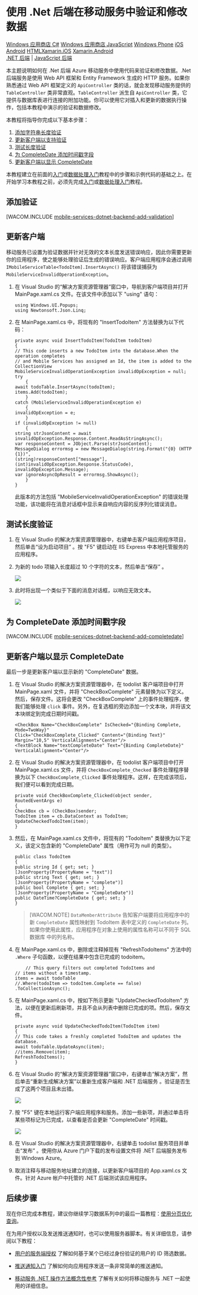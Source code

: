 <properties linkid="develop-mobile-tutorials-dotnet-backend-validate-modify-and-augment-data-dotnet" urlDisplayName="Validate and Modify Data" pageTitle="Use the .Net backend to validate and modify data (Windows Store) | Mobile Dev Center" metaKeywords="" description="Learn how to validate, modify, and augment data for your Windows Store app with .Net backend Windows Azure Mobile Services." metaCanonical="" services="" documentationCenter="Mobile" title="Validate and modify data in Mobile Services by using the .Net backend" authors="wesmc" solutions="" manager="" editor="" />
<tags ms.service=""
    ms.date="10/25/2014"
    wacn.date="04/11/2015"
    />

# 使用 .Net 后端在移动服务中验证和修改数据

<div class="dev-center-tutorial-selector sublanding">
<a href="/zh-cn/documentation/articles/mobile-services-dotnet-backend-windows-store-dotnet-validate-modify-data/" title="Windows Store C#" class="current">Windows 应用商店 C#</a>
<a href="/zh-cn/documentation/articles/mobile-services-dotnet-backend-windows-store-javascript-validate-modify-data/" title="Windows Store JavaScript">Windows 应用商店 JavaScript</a>
<a href="/zh-cn/documentation/articles/mobile-services-dotnet-backend-windows-phone-validate-modify-data/" title="Windows Phone">Windows Phone</a>
<a href="/develop/mobile/tutorials/validate-modify-and-augment-data-ios" title="iOS">iOS</a>
<a href="/develop/mobile/tutorials/validate-modify-and-augment-data-android" title="Android">Android</a>
<a href="/develop/mobile/tutorials/validate-modify-and-augment-data-html" title="HTML">HTML</a><a href="/develop/mobile/tutorials/validate-modify-and-augment-data-xamarin-ios" title="Xamarin.iOS">Xamarin.iOS</a>
<a href="/develop/mobile/tutorials/validate-modify-and-augment-data-xamarin-android" title="Xamarin.Android">Xamarin.Android</a>
</div>

<div class="dev-center-tutorial-subselector">
	<a href="/zh-cn/documentation/articles/mobile-services-dotnet-backend-windows-store-dotnet-validate-modify-data/" title=".NET backend" class="current">.NET 后端</a> | 
	<a href="/zh-cn/documentation/articles/mobile-services-windows-store-dotnet-validate-modify-data-server-scripts/"  title="JavaScript backend">JavaScript 后端</a>
</div>

本主题说明如何在 .Net 后端 Azure 移动服务中使用代码来验证和修改数据。.Net 后端服务是使用 Web API 框架和 Entity Framework 生成的 HTTP 服务。如果你熟悉通过 Web API 框架定义的 `ApiController` 类的话，就会发现移动服务提供的 `TableController` 类非常直观。`TableController` 派生自 `ApiController` 类，它提供与数据库表进行连接的附加功能。你可以使用它对插入和更新的数据执行操作，包括本教程中演示的验证和数据修改。

本教程将指导你完成以下基本步骤：

1.  [添加字符串长度验证][]
2.  [更新客户端以支持验证][]
3.  [测试长度验证][]
4.  [为 CompleteDate 添加时间戳字段][]
5.  [更新客户端以显示 CompleteDate][]

本教程建立在前面的[入门][]或[数据处理入门][]教程中的步骤和示例代码的基础之上。在开始学习本教程之前，必须先完成[入门][]或[数据处理入门][]教程。

<a name="string-length-validation"></a>
## 添加验证

[WACOM.INCLUDE [mobile-services-dotnet-backend-add-validation](../includes/mobile-services-dotnet-backend-add-validation.md)]

<a name="update-client-validation"></a>
## 更新客户端

移动服务已设置为验证数据并针对无效的文本长度发送错误响应，因此你需要更新你的应用程序，使之能够处理验证后生成的错误响应。客户端应用程序会通过调用 `IMobileServiceTable<TodoItem].InsertAsync()` 将该错误捕获为 `MobileServiceInvalidOperationException`。

1.  在 Visual Studio 的“解决方案资源管理器”窗口中，导航到客户端项目并打开 MainPage.xaml.cs 文件。在该文件中添加以下 "using" 语句：

        using Windows.UI.Popups;
        using Newtonsoft.Json.Linq;

2.  在 MainPage.xaml.cs 中，将现有的 "InsertTodoItem" 方法替换为以下代码：

        private async void InsertTodoItem(TodoItem todoItem)
        {
        // This code inserts a new TodoItem into the database.When the operation completes
        // and Mobile Services has assigned an Id, the item is added to the CollectionView
        MobileServiceInvalidOperationException invalidOpException = null;
        try
            {
        await todoTable.InsertAsync(todoItem);
        items.Add(todoItem);
            }
        catch (MobileServiceInvalidOperationException e)
            {
        invalidOpException = e;
            }
        if (invalidOpException != null)
            {
        string strJsonContent = await invalidOpException.Response.Content.ReadAsStringAsync();
        var responseContent = JObject.Parse(strJsonContent);
        MessageDialog errormsg = new MessageDialog(string.Format("{0} (HTTP {1})", 
        (string)responseContent["message"], (int)invalidOpException.Response.StatusCode), 
        invalidOpException.Message);
        var ignoreAsyncOpResult = errormsg.ShowAsync();
            }
        }

    此版本的方法包括 "MobileServiceInvalidOperationException" 的错误处理功能，该功能将在消息对话框中显示来自响应内容的反序列化错误消息。

<a name="test-length-validation"></a>
## 测试长度验证

1.  在 Visual Studio 的解决方案资源管理器中，右键单击客户端应用程序项目，然后单击“设为启动项目” 。按 "F5" 键启动在 IIS Express 中本地托管服务的应用程序。

2.  为新的 todo 项输入长度超过 10 个字符的文本，然后单击“保存” 。

    ![][0]

3.  此时将出现一个类似于下面的消息对话框，以响应无效文本。

    ![][1]

<a name="add-timestamp"></a>
## 为 CompleteDate 添加时间戳字段

[WACOM.INCLUDE [mobile-services-dotnet-backend-add-completedate](../includes/mobile-services-dotnet-backend-add-completedate.md)]

<a name="update-client-timestamp"></a>
## 更新客户端以显示 CompleteDate

最后一步是更新客户端以显示新的 "CompleteDate" 数据。

1.  在 Visual Studio 的解决方案资源管理器中，在 todolist 客户端项目中打开 MainPage.xaml 文件，并将 "CheckBoxComplete" 元素替换为以下定义。然后，保存文件。这将会更改 "CheckBoxComplete" 上的事件处理程序，使我们能够处理 `click` 事件。另外，在复选框的旁边添加一个文本块，并将该文本块绑定到完成日期时间戳。

        <CheckBox Name="CheckBoxComplete" IsChecked="{Binding Complete, Mode=TwoWay}" 
        Click="CheckBoxComplete_Clicked" Content="{Binding Text}" Margin="10,5" VerticalAlignment="Center"/>
        <TextBlock Name="textCompleteDate" Text="{Binding CompleteDate}" VerticalAlignment="Center"/>

2.  在 Visual Studio 的解决方案资源管理器中，在 todolist 客户端项目中打开 MainPage.xaml.cs 文件，并将 `CheckBoxComplete_Checked` 事件处理程序替换为以下 `CheckBoxComplete_Clicked` 事件处理程序。这样，在完成该项后，我们便可以看到完成日期。

        private void CheckBoxComplete_Clicked(object sender, RoutedEventArgs e)
        {
        CheckBox cb = (CheckBox)sender;
        TodoItem item = cb.DataContext as TodoItem;
        UpdateCheckedTodoItem(item);
        }

3.  然后，在 MainPage.xaml.cs 文件中，将现有的 "TodoItem" 类替换为以下定义，该定义包含新的 "CompleteDate" 属性（用作可为 null 的类型）。

        public class TodoItem
        {
        public string Id { get; set; }
        [JsonProperty(PropertyName = "text")]
        public string Text { get; set; }
        [JsonProperty(PropertyName = "complete")]
        public bool Complete { get; set; }        
        [JsonProperty(PropertyName = "CompleteDate")]
        public DateTime?CompleteDate { get; set; }
        }

    > [WACOM.NOTE] `DataMemberAttribute` 告知客户端要将应用程序中的新 `CompleteDate` 属性映射到 TodoItem 表中定义的 `CompleteDate` 列。如果你使用此属性，应用程序在对象上使用的属性名称可以不同于 SQL数据库 中的列名称。

4.  在 MainPage.xaml.cs 中，删除或注释掉现有 "RefreshTodoItems" 方法中的 `.Where` 子句函数，以便在结果中包含已完成的 todoitem。

            // This query filters out completed TodoItems and 
        // items without a timestamp. 
        items = await todoTable
        //.Where(todoItem => todoItem.Complete == false)
        .ToCollectionAsync();

5.  在 MainPage.xaml.cs 中，按如下所示更新 "UpdateCheckedTodoItem" 方法，以便在更新后刷新项，并且不会从列表中删除已完成的项。然后，保存文件。

        private async void UpdateCheckedTodoItem(TodoItem item)
        {
        // This code takes a freshly completed TodoItem and updates the database.
        await todoTable.UpdateAsync(item);
        //items.Remove(item);
        RefreshTodoItems();
        }

6.  在 Visual Studio 的“解决方案资源管理器”窗口中，右键单击“解决方案”，然后单击“重新生成解决方案”以重新生成客户端和 .NET 后端服务 。验证是否生成了这两个项目且未出错。

    ![][2]

7.  按 "F5" 键在本地运行客户端应用程序和服务。添加一些新项，并通过单击将某些项标记为已完成，以查看是否会更新 "CompleteDate" 时间戳。

    ![][3]

8.  在 Visual Studio 的解决方案资源管理器中，右键单击 todolist 服务项目并单击“发布” 。使用你从 Azure 门户下载的发布设置文件将 .NET 后端服务发布到 Windows Azure。

9.  取消注释与移动服务地址建立的连接，以更新客户端项目的 App.xaml.cs 文件。针对 Azure 帐户中托管的 .NET 后端测试该应用程序。

<a name="next-steps"> </a>
## 后续步骤

现在你已完成本教程，建议你继续学习数据系列中的最后一篇教程：[使用分页优化查询][]。

在为用户授权以及发送推送通知时，也可以使用服务器脚本。有关详细信息，请参阅以下教程：

-   [用户的服务端授权][]
    了解如何基于某个已经过身份验证的用户的 ID 筛选数据。

-   [推送通知入门][]
    了解如何向应用程序发送一条非常简单的推送通知。

-   [移动服务 .NET 操作方法概念性参考][]
    了解有关如何将移动服务与 .NET 一起使用的详细信息。

  [Windows 应用商店 C\#]: /zh-cn/documentation/articles/mobile-services-dotnet-backend-windows-store-dotnet-validate-modify-data/ "Windows 应用商店 C#"
  [Windows 应用商店 JavaScript]: /zh-cn/documentation/articles/mobile-services-dotnet-backend-windows-store-javascript-validate-modify-data/ "Windows 应用商店 JavaScript"
  [Windows Phone]: /zh-cn/documentation/articles/mobile-services-dotnet-backend-windows-phone-validate-modify-data/ "Windows Phone"
  [iOS]: /develop/mobile/tutorials/validate-modify-and-augment-data-ios "iOS"
  [Android]: /develop/mobile/tutorials/validate-modify-and-augment-data-android "Android"
  [HTML]: /develop/mobile/tutorials/validate-modify-and-augment-data-html "HTML"
  [Xamarin.iOS]: /develop/mobile/tutorials/validate-modify-and-augment-data-xamarin-ios "Xamarin.iOS"
  [Xamarin.Android]: /develop/mobile/tutorials/validate-modify-and-augment-data-xamarin-android "Xamarin.Android"
  [.NET 后端]: /zh-cn/documentation/articles/mobile-services-dotnet-backend-windows-store-dotnet-validate-modify-data/ ".NET 后端"
  [JavaScript 后端]: /zh-cn/documentation/articles/mobile-services-windows-store-dotnet-validate-modify-data-server-scripts/ "JavaScript 后端"
  [添加字符串长度验证]: #string-length-validation
  [更新客户端以支持验证]: #update-client-validation
  [测试长度验证]: #test-length-validation
  [为 CompleteDate 添加时间戳字段]: #add-timestamp
  [更新客户端以显示 CompleteDate]: #update-client-timestamp
  [入门]: /zh-cn/documentation/articles/mobile-services-dotnet-backend-windows-store-dotnet-get-started/
  [数据处理入门]: /zh-cn/documentation/articles/mobile-services-dotnet-backend-windows-store-dotnet-get-started-data/
  [mobile-services-dotnet-backend-add-validation]: ../includes/mobile-services-dotnet-backend-add-validation.md
  [0]: ./media/mobile-services-dotnet-backend-windows-store-dotnet-validate-modify-data/mobile-services-invalid-text-length.png
  [1]: ./media/mobile-services-dotnet-backend-windows-store-dotnet-validate-modify-data/mobile-services-invalid-text-length-exception-dialog.png
  [mobile-services-dotnet-backend-add-completedate]: ../includes/mobile-services-dotnet-backend-add-completedate.md
  [2]: ./media/mobile-services-dotnet-backend-windows-store-dotnet-validate-modify-data/mobile-services-rebuild-solution.png
  [3]: ./media/mobile-services-dotnet-backend-windows-store-dotnet-validate-modify-data/mobile-services-final-local-app-run.png
  [使用分页优化查询]: /develop/mobile/tutorials/add-paging-to-data-dotnet
  [用户的服务端授权]: /zh-cn/documentation/articles/mobile-services-dotnet-backend-windows-store-dotnet-authorize-users-in-scripts/
  [推送通知入门]: /zh-cn/documentation/articles/mobile-services-dotnet-backend-windows-store-dotnet-get-started-push/
  [移动服务 .NET 操作方法概念性参考]: /develop/mobile/how-to-guides/work-with-net-client-library
